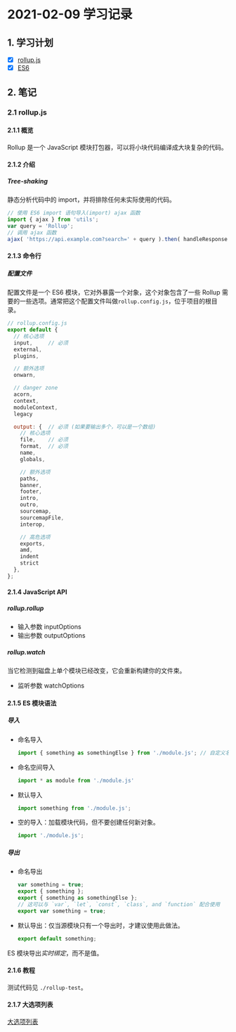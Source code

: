 # 2021-02-09 学习记录

## 1. 学习计划

- [x] [rollup.js](https://webpack.docschina.org/)
- [x] [ES6](https://es6.ruanyifeng.com/#README)

## 2. 笔记

### 2.1 rollup.js

#### 2.1.1 概览

Rollup 是一个 JavaScript 模块打包器，可以将小块代码编译成大块复杂的代码。

#### 2.1.2 介绍

##### Tree-shaking

静态分析代码中的 import，并将排除任何未实际使用的代码。

```js
// 使用 ES6 import 语句导入(import) ajax 函数
import { ajax } from 'utils';
var query = 'Rollup';
// 调用 ajax 函数
ajax( 'https://api.example.com?search=' + query ).then( handleResponse );
```

#### 2.1.3 命令行

##### 配置文件

配置文件是一个 ES6 模块，它对外暴露一个对象，这个对象包含了一些 Rollup 需要的一些选项。通常把这个配置文件叫做`rollup.config.js`，位于项目的根目录。

```js
// rollup.config.js
export default {
  // 核心选项
  input,     // 必须
  external,
  plugins,

  // 额外选项
  onwarn,

  // danger zone
  acorn,
  context,
  moduleContext,
  legacy

  output: {  // 必须 (如果要输出多个，可以是一个数组)
    // 核心选项
    file,    // 必须
    format,  // 必须
    name,
    globals,

    // 额外选项
    paths,
    banner,
    footer,
    intro,
    outro,
    sourcemap,
    sourcemapFile,
    interop,

    // 高危选项
    exports,
    amd,
    indent
    strict
  },
};
```

#### 2.1.4 JavaScript API

##### rollup.rollup

- 输入参数 inputOptions
- 输出参数 outputOptions

##### rollup.watch

当它检测到磁盘上单个模块已经改变，它会重新构建你的文件束。

- 监听参数 watchOptions

#### 2.1.5 ES 模块语法

##### 导入

- 命名导入

  ```js
  import { something as somethingElse } from './module.js'; // 自定义名称 somethingElse
  ```

- 命名空间导入

  ```js
  import * as module from './module.js'
  ```

- 默认导入

  ```js
  import something from './module.js';
  ```

- 空的导入：加载模块代码，但不要创建任何新对象。

  ```js
  import './module.js';
  ```

##### 导出

- 命名导出

  ```js
  var something = true;
  export { something };
  export { something as somethingElse };
  // 这可以与 `var`, `let`, `const`, `class`, and `function` 配合使用
  export var something = true;
  ```

- 默认导出：仅当源模块只有一个导出时，才建议使用此做法。

  ```js
  export default something;
  ```

ES 模块导出*实时绑定*，而不是值。

#### 2.1.6 教程

测试代码见 `./rollup-test`。

#### 2.1.7 大选项列表

[大选项列表](https://www.rollupjs.com/guide/big-list-of-options)
